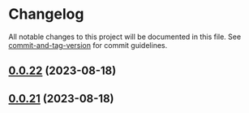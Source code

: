 # Changelog

All notable changes to this project will be documented in this file. See [commit-and-tag-version](https://github.com/absolute-version/commit-and-tag-version) for commit guidelines.

## [0.0.22](https://github.com/DeltaCypher/npm-project/compare/v0.0.21...v0.0.22) (2023-08-18)

## [0.0.21](https://github.com/DeltaCypher/npm-project/compare/v0.0.20...v0.0.21) (2023-08-18)
